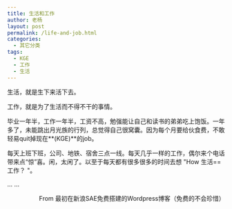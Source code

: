 ```yaml
---
title: 生活和工作
author: 老杨
layout: post
permalink: /life-and-job.html
categories:
  - 其它分类
tags:
  - KGE
  - 工作
  - 生活
---
```

生活，就是生下来活下去。

工作，就是为了生活而不得不干的事情。

毕业一年半，工作一年半，工资不高，勉强能让自己和读书的弟弟吃上饱饭。一年多了，未能跳出月光族的行列，总觉得自己很窝囊。因为每个月要给伙食费，不敢轻易quit掉现在**(KGE)**的job。  
<!--more-->

  
每天上班下班，公司、地铁、宿舍三点一线。每天几乎一样的工作，偶尔来个电话带来点“惊”喜。闲，太闲了。以至于每天都有很多很多的时间去想 "How 生活==工作？ "。

... ...

<p style="text-align: right;">
  From 最初在新浪SAE免费搭建的Wordpress博客（免费的不会珍惜）
</p>